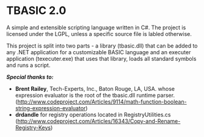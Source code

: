 # TBASIC 2.0
A simple and extensible scripting language written in C#. The project is licensed under the LGPL, unless a specific source file is labled otherwise.

This project is split into two parts - a library (tbasic.dll) that can be added to any .NET application for a customizable BASIC language and an executer application (texecuter.exe) that uses that library, loads all standard symbols and runs a script.

***Special thanks to:***
- **Brent Railey**, Tech-Experts, Inc., Baton Rouge, LA, USA. whose expression evaluator is the root of the tbasic.dll runtime parser. (http://www.codeproject.com/Articles/9114/math-function-boolean-string-expression-evaluator)
- **drdandle** for registry operations located in RegistryUtilities.cs (http://www.codeproject.com/Articles/16343/Copy-and-Rename-Registry-Keys)
